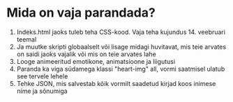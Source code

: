 <h1>Mida on vaja parandada?</h1>

<ol>
  <li>Indeks.html jaoks tuleb teha CSS-kood. Vaja teha kujundus 14. veebruari teemal </li>
  <li>Ja muutke skripti globaalselt või lisage midagi huvitavat, mis teie arvates on saidi jaoks vajalik või mis on teie arvates lahe</li>
  <li>Looge animeeritud emotikone, animatsioone ja liigutusi</li>
  <li>Paranda ka viga südamega klassi "heart-img" all, vormi saatmisel ulatub see tervele lehele</li>
  <li>Tehke JSON, mis salvestab kõik vormilt saadetud kirjad koos inimese nime ja sõnumiga</li>
</ol>

